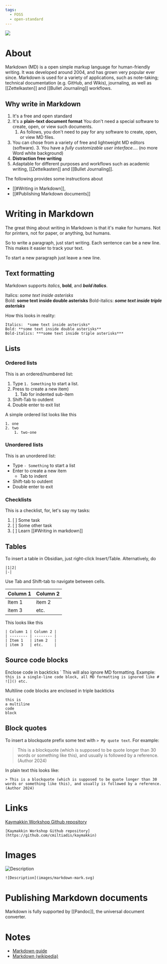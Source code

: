 ```yaml
---
tags:
  - FOSS
  - open-standard
---
```

![](images/markdown-mark.svg)
# About 
Markdown (MD) is a open simple markup language for human-friendly writing. 
It was developed around 2004, and has grown very popular ever since. 
Markdown is used for a variety of applications, such as note-taking; technical documentation (e.g. GitHub, and Wikis), journaling, as well as [[Zettelkasten]] and [[Bullet Journaling]] workflows. 
## Why write in Markdown 
1. It's a free and open standard 
3. It's a **plain-text document format** 
   You don't need a special software to create, open, or view such documents. 
	1. As follows, you don't need to pay for any software to create, open, or view MD files. 
1. You can chose from a variety of free and lightweight MD editors (software). 
	3. You have a *fully customizable user interface*.... (no more Word white background)
3. **Distraction free writing**  
4. Adaptable for different purposes and workflows such as academic writing, [[Zettelkasten]] and [[Bullet Journaling]]. 

The following provides some instructions about
- [[#Writing in Markdown]], 
- [[#Publishing Markdown documents]]


# Writing in Markdown 

The great thing about writing in Markdown is that it's make for humans. 
Not for printers, not for paper, or anything, but humans. 

So to write a paragraph, just start writing. 
Each sentence can be a new line.
This makes it easier to track your text. 

To start a new paragraph just leave a new line. 
## Text formatting 

Markdown supports *italics*, **bold**, and ***bold italics***. 

Italics:  *some text inside asterisks*   
Bold: **some text inside double asterisks**
Bold-italics: ***some text inside triple asterisks***

How this looks in reality: 
```
Italics:  *some text inside asterisks*   
Bold: **some text inside double asterisks**
Bold-italics: ***some text inside triple asterisks***
```

## Lists 

### Ordered lists 
This is an ordered/numbered list: 
1. Type `1. Something` to start a list. 
2. Press to create a new item)
	1. Tab for indented sub-item 
4. Shift-Tab to  outdent 
5. Double enter to exit list 


A simple ordered list looks like this 
```
1. one 
2. two 
	1. two-one

```
### Unordered lists 
This is an unordered list: 
- Type `- Something` to start a list
- Enter to create a new item 
	- Tab to indent 
- Shift-tab to outdent 
- Double enter to exit 
### Checklists  

This is a checklist, for, let's say my tasks: 
1. [ ] Some task 
3. [ ] Some other task
4. [ ] Learn [[#Writing in markdown]]
## Tables 

To insert a table in Obsidian, just right-click Insert/Table. 
Alternatively, do 

```
|1|2|
|-| 
```


Use Tab and Shift-tab to navigate between cells.  

| Column 1 | Column 2 |
| -------- | -------- |
| Item 1   | item 2   |
| item 3   | etc.     |

This looks like this 
```
| Column 1 | Column 2 |
| -------- | -------- |
| Item 1   | item 2   |
| item 3   | etc.     |

```

## Source code blocks 

Enclose code in backticks \` 
This will also ignore MD formatting. 
Example: 
`this is a single-line code block, all MD formatting is ignored like # ![]() etc.`

Multiline code blocks are enclosed in triple backticks 
```
this is 
a multiline 
code 
block 
```
## Block quotes 

To insert a blockquote prefix some text with `> My quote text`. 
For example: 

> This is a blockquote (which is supposed to be quote longer than 30 words or something like this), and usually is followed by a reference. (Author 2024)

In plain text this looks like: 

```
> This is a blockquote (which is supposed to be quote longer than 30 words or something like this), and usually is followed by a reference. (Author 2024)
```

# Links 

[Kaymakkin Workshop Github repository](https://github.com/cmiltiadis/kaymakkin)
```
[Kaymakkin Workshop Github repository](https://github.com/cmiltiadis/kaymakkin)
```

# Images 

![Description](images/markdown-mark.svg)

```
![Description](images/markdown-mark.svg)
```

# Publishing Markdown documents 

Markdown is fully supported by [[Pandoc]],  the universal document converter. 
#  Notes 
- [Markdown guide](https://www.markdownguide.org/)
- [Markdown (wikipedia)](https://en.wikipedia.org/wiki/Markdown)